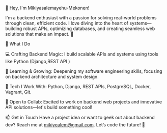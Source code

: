 👋 Hey, I'm Mikiyasalemayehu-Mekonen!

I'm a backend enthusiast with a passion for solving real-world problems through clean, efficient code. I love diving into the heart of systems—building robust APIs, optimizing databases, and creating seamless web solutions that make an impact. 🚀

🌟 What I Do

  💻 Crafting Backend Magic: I build scalable APIs and systems using tools like Python (Django,REST API ) 
  
  🌱 Learning & Growing: Deepening my software engineering skills, focusing on backend architecture and system design.
  
  🔧 Tech I Work With: Python, Django, REST APIs, PostgreSQL, Docker, Vagrant, Git.
  
  🤝 Open to Collab: Excited to work on backend web projects and innovative API solutions—let's build something cool!

📫 Get in Touch
Have a project idea or want to geek out about backend dev? Reach me at mikiyealem@gmail.com. Let’s code the future! 💪

<!---
mikiyasalemayehu-mekonen/mikiyasalemayehu-mekonen is a ✨ special ✨ repository because its `README.md` (this file) appears on your GitHub profile.
You can click the Preview link to take a look at your changes.
--->
